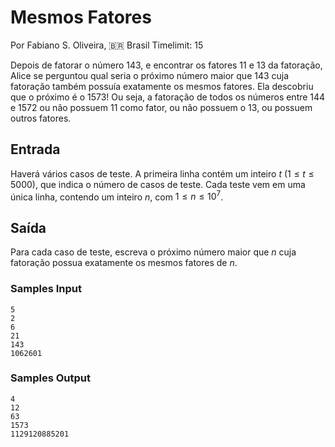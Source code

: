 # Mesmos Fatores

Por Fabiano S. Oliveira, 🇧🇷 Brasil
Timelimit: 15

Depois de fatorar o número 143, e encontrar os fatores 11 e 13 da fatoração, Alice se perguntou qual seria o próximo número maior que 143 cuja fatoração também possuía exatamente os mesmos fatores. Ela descobriu que o próximo é o 1573! Ou seja, a fatoração de todos os números entre 144 e 1572 ou não possuem 11 como fator, ou não possuem o 13, ou possuem outros fatores.

## Entrada

Haverá vários casos de teste. A primeira linha contém um inteiro $t$ ($1 \le t \le 5000$), que indica o número de casos de teste. Cada teste vem em uma única linha, contendo um inteiro $n$, com $1 \le n \le 10^7$.

## Saída

Para cada caso de teste, escreva o próximo número maior que $n$ cuja fatoração possua exatamente os mesmos fatores de $n$.

### Samples Input

```
5
2
6
21
143
1062601
```

### Samples Output

```
4
12
63
1573
1129120885201
```